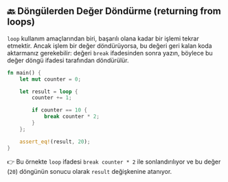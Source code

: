 ## 🔙 Döngülerden Değer Döndürme (returning from loops)

`loop` kullanım amaçlarından biri, başarılı olana kadar bir işlemi tekrar etmektir. Ancak işlem bir değer döndürüyorsa, bu değeri geri kalan koda aktarmanız gerekebilir: değeri `break` ifadesinden sonra yazın, böylece bu değer döngü ifadesi tarafından döndürülür.

```rust
fn main() {
    let mut counter = 0;

    let result = loop {
        counter += 1;

        if counter == 10 {
            break counter * 2;
        }
    };

    assert_eq!(result, 20);
}
```

👉 Bu örnekte `loop` ifadesi `break counter * 2` ile sonlandırılıyor ve bu değer (`20`) döngünün sonucu olarak `result` değişkenine atanıyor.
